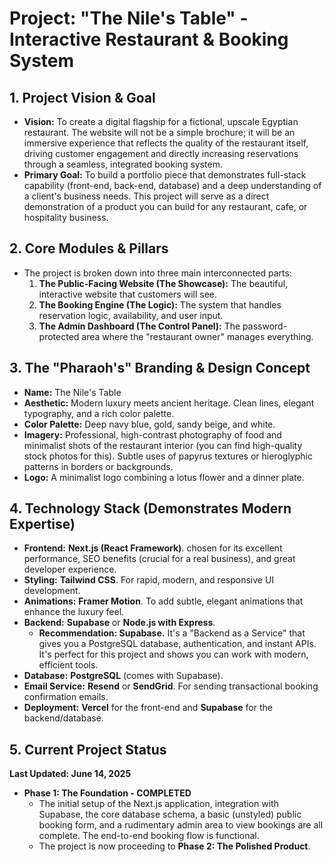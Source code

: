 # Project: "The Nile's Table" - Interactive Restaurant & Booking System

## 1. Project Vision & Goal

*   **Vision:** To create a digital flagship for a fictional, upscale Egyptian restaurant. The website will not be a simple brochure; it will be an immersive experience that reflects the quality of the restaurant itself, driving customer engagement and directly increasing reservations through a seamless, integrated booking system.
*   **Primary Goal:** To build a portfolio piece that demonstrates full-stack capability (front-end, back-end, database) and a deep understanding of a client's business needs. This project will serve as a direct demonstration of a product you can build for any restaurant, cafe, or hospitality business.

## 2. Core Modules & Pillars

*   The project is broken down into three main interconnected parts:
    1.  **The Public-Facing Website (The Showcase):** The beautiful, interactive website that customers will see.
    2.  **The Booking Engine (The Logic):** The system that handles reservation logic, availability, and user input.
    3.  **The Admin Dashboard (The Control Panel):** The password-protected area where the "restaurant owner" manages everything.

## 3. The "Pharaoh's" Branding & Design Concept

*   **Name:** The Nile's Table
*   **Aesthetic:** Modern luxury meets ancient heritage. Clean lines, elegant typography, and a rich color palette.
*   **Color Palette:** Deep navy blue, gold, sandy beige, and white.
*   **Imagery:** Professional, high-contrast photography of food and minimalist shots of the restaurant interior (you can find high-quality stock photos for this). Subtle uses of papyrus textures or hieroglyphic patterns in borders or backgrounds.
*   **Logo:** A minimalist logo combining a lotus flower and a dinner plate.

## 4. Technology Stack (Demonstrates Modern Expertise)

*   **Frontend:** **Next.js (React Framework)**. chosen for its excellent performance, SEO benefits (crucial for a real business), and great developer experience.
*   **Styling:** **Tailwind CSS**. For rapid, modern, and responsive UI development.
*   **Animations:** **Framer Motion**. To add subtle, elegant animations that enhance the luxury feel.
*   **Backend:** **Supabase** or **Node.js with Express**.
    *   **Recommendation: Supabase.** It's a "Backend as a Service" that gives you a PostgreSQL database, authentication, and instant APIs. It's perfect for this project and shows you can work with modern, efficient tools.
*   **Database:** **PostgreSQL** (comes with Supabase).
*   **Email Service:** **Resend** or **SendGrid**. For sending transactional booking confirmation emails.
*   **Deployment:** **Vercel** for the front-end and **Supabase** for the backend/database.
## 5. Current Project Status

**Last Updated: June 14, 2025**

*   **Phase 1: The Foundation - COMPLETED**
    *   The initial setup of the Next.js application, integration with Supabase, the core database schema, a basic (unstyled) public booking form, and a rudimentary admin area to view bookings are all complete. The end-to-end booking flow is functional.
    *   The project is now proceeding to **Phase 2: The Polished Product**.